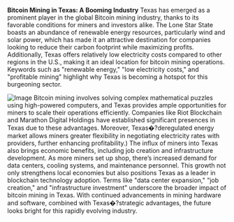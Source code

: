 **Bitcoin Mining in Texas: A Booming Industry**
Texas has emerged as a prominent player in the global Bitcoin mining industry, thanks to its favorable conditions for miners and investors alike. The Lone Star State boasts an abundance of renewable energy resources, particularly wind and solar power, which has made it an attractive destination for companies looking to reduce their carbon footprint while maximizing profits. Additionally, Texas offers relatively low electricity costs compared to other regions in the U.S., making it an ideal location for bitcoin mining operations. Keywords such as "renewable energy," "low electricity costs," and "profitable mining" highlight why Texas is becoming a hotspot for this burgeoning sector.

![Image](https://github.com/user-attachments/assets/d7419ec9-dc67-403f-bf28-8faea5f1f74f)
Bitcoin mining involves solving complex mathematical puzzles using high-powered computers, and Texas provides ample opportunities for miners to scale their operations efficiently. Companies like Riot Blockchain and Marathon Digital Holdings have established significant presences in Texas due to these advantages. Moreover, Texas�?deregulated energy market allows miners greater flexibility in negotiating electricity rates with providers, further enhancing profitability.)
The influx of miners into Texas also brings economic benefits, including job creation and infrastructure development. As more miners set up shop, there’s increased demand for data centers, cooling systems, and maintenance personnel. This growth not only strengthens local economies but also positions Texas as a leader in blockchain technology adoption. Terms like "data center expansion," "job creation," and "infrastructure investment" underscore the broader impact of bitcoin mining in Texas. With continued advancements in mining hardware and software, combined with Texas�?strategic advantages, the future looks bright for this rapidly evolving industry.
